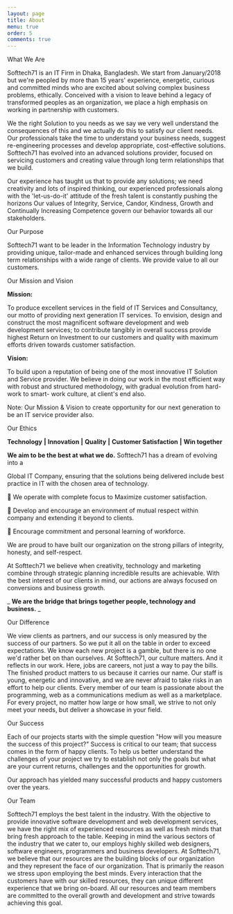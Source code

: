 ```yaml
---
layout: page
title: About
menu: true
order: 5
comments: true
---
```


What We Are

Softtech71 is an IT Firm in Dhaka, Bangladesh. We start from January/2018 but we&#39;re peopled by more than 15 years&#39; experience, energetic, curious and committed minds who are excited about solving complex business problems, ethically. Conceived with a vision to leave behind a legacy of transformed peoples as an organization, we place a high emphasis on working in partnership with customers.

We the right Solution to you needs as we say we very well understand the consequences of this and we actually do this to satisfy our client needs. Our professionals take the time to understand your business needs, suggest re-engineering processes and develop appropriate, cost-effective solutions. Softtech71 has evolved into an advanced solutions provider, focused on servicing customers and creating value through long term relationships that we build.

Our experience has taught us that to provide any solutions; we need creativity and lots of inspired thinking, our experienced professionals along with the &#39;let-us-do-it&#39; attitude of the fresh talent is constantly pushing the horizons Our values of Integrity, Service, Candor, Kindness, Growth and Continually Increasing Competence govern our behavior towards all our stakeholders.

Our Purpose

Softtech71 want to be leader in the Information Technology industry by providing unique, tailor-made and enhanced services through building long term relationships with a wide range of clients. We provide value to all our customers.

Our Mission and Vision

**Mission:**

To produce excellent services in the field of IT Services and Consultancy, our motto of providing next generation IT services. To envision, design and construct the most magnificent software development and web development services; to contribute tangibly in overall success provide highest Return on Investment to our customers and quality with maximum efforts driven towards customer satisfaction.

**Vision:**

To build upon a reputation of being one of the most innovative IT Solution and Service provider. We believe in doing our work in the most efficient way with robust and structured methodology, with gradual evolution from hard-work to smart- work culture, at client&#39;s end also.

Note: Our Mission &amp; Vision to create opportunity for our next generation to be an IT service provider also.

Our Ethics

**Technology**  **|**  **Innovation**  **|**  **Quality**  **|**  **Customer Satisfaction**  **|**  **Win together**

**We aim to be the best at what we do.** Softtech71 has a dream of evolving into a

Global IT Company, ensuring that the solutions being delivered include best practice in IT with the chosen area of technology.

 We operate with complete focus to Maximize customer satisfaction.

 Develop and encourage an environment of mutual respect within company and extending it beyond to clients.

 Encourage commitment and personal learning of workforce.

We are proud to have built our organization on the strong pillars of integrity, honesty, and self-respect.

At Softtech71 we believe when creativity, technology and marketing combine through strategic planning incredible results are achievable. With the best interest of our clients in mind, our actions are always focused on conversions and business growth.

_ **We are the bridge that brings together people, technology and business.** _

Our Difference

We view clients as partners, and our success is only measured by the success of our partners. So we put it all on the table in order to exceed expectations. We know each new project is a gamble, but there is no one we&#39;d rather bet on than ourselves. At Softtech71, our culture matters. And it reflects in our work. Here, jobs are careers, not just a way to pay the bills. The finished product matters to us because it carries our name. Our staff is young, energetic and innovative, and we are never afraid to take risks in an effort to help our clients. Every member of our team is passionate about the programming, web as a communications medium as well as a marketplace. For every project, no matter how large or how small, we strive to not only meet your needs, but deliver a showcase in your field.

Our Success

Each of our projects starts with the simple question &quot;How will you measure the success of this project?&quot; Success is critical to our team; that success comes in the form of happy clients. To help us better understand the challenges of your project we try to establish not only the goals but what are your current returns, challenges and the opportunities for growth.

Our approach has yielded many successful products and happy customers over the years.

Our Team

Softtech71 employs the best talent in the industry. With the objective to provide innovative software development and web development services, we have the right mix of experienced resources as well as fresh minds that bring fresh approach to the table. Keeping in mind the various sectors of the industry that we cater to, our employs highly skilled web designers, software engineers, programmers and business developers. At Softtech71, we believe that our resources are the building blocks of our organization and they represent the face of our organization. That is primarily the reason we stress upon employing the best minds. Every interaction that the customers have with our skilled resources, they can unique different experience that we bring on-board. All our resources and team members are committed to the overall growth and development and strive towards achieving this goal.
